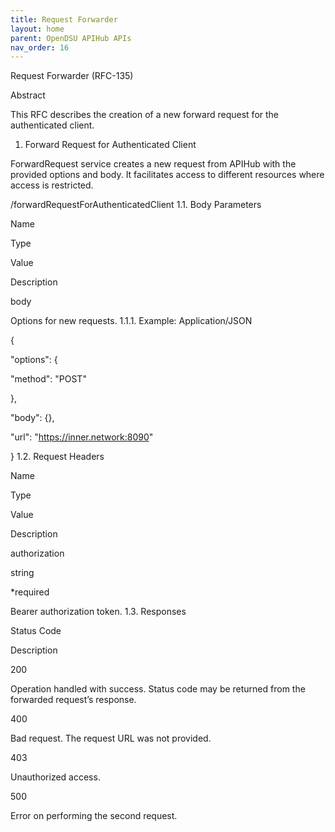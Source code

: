 ```yaml
---
title: Request Forwarder 
layout: home
parent: OpenDSU APIHub APIs
nav_order: 16
---
```


Request Forwarder (RFC-135)

Abstract

This RFC describes the creation of a new forward request for the authenticated client.
1. Forward Request for Authenticated Client

ForwardRequest service creates a new request from APIHub with the provided options and body. It facilitates access to different resources where access is restricted.

	

/forwardRequestForAuthenticatedClient
1.1. Body Parameters

Name
	

Type
	

Value
	

Description

body
	

	

	

Options for new requests.
1.1.1. Example: Application/JSON

{

 "options": {

   "method": "POST"

 },

 "body": {},

 "url": "https://inner.network:8090"

}
1.2. Request Headers

Name
	

Type
	

Value
	

Description

authorization
	

string
	

*required
	

Bearer authorization token.
1.3. Responses

Status Code
	

Description

200
	

Operation handled with success. Status code may be returned from the forwarded request’s response.

400
	

Bad request. The request URL was not provided.

403
	

Unauthorized access.

500
	

Error on performing the second request.

